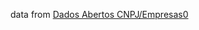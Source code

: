 data from [Dados Abertos CNPJ/Empresas0](https://dados.gov.br/dados/conjuntos-dados/cadastro-nacional-da-pessoa-juridica---cnpj)
